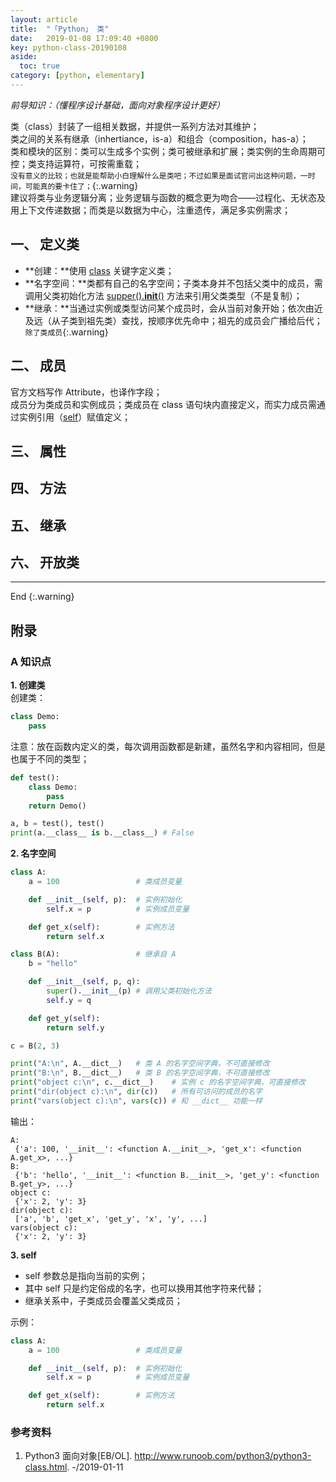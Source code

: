 ```yaml
---
layout: article
title:  "「Python」 类"
date:   2019-01-08 17:09:40 +0800
key: python-class-20190108
aside:
  toc: true
category: [python, elementary]
---
```

*前导知识：（懂程序设计基础，面向对象程序设计更好）*  

类（class）封装了一组相关数据，并提供一系列方法对其维护；  
类之间的关系有继承（inhertiance，is-a）和组合（composition，has-a）；  
类和模块的区别：类可以生成多个实例；类可被继承和扩展；类实例的生命周期可控；类支持运算符，可按需重载；  
`没有意义的比较；也就是能帮助小白理解什么是类吧；不过如果是面试官问出这种问题，一时间，可能真的要卡住了；`{:.warning}  
建议将类与业务逻辑分离；业务逻辑与函数的概念更为吻合——过程化、无状态及用上下文传递数据；而类是以数据为中心，注重遗传，满足多实例需求；  

## 一、 定义类

- **创建：**使用 [class](#create) 关键字定义类；   
- **名字空间：**类都有自己的名字空间；子类本身并不包括父类中的成员，需调用父类初始化方法 [supper().__init__()](#namespace) 方法来引用父类类型（不是复制）；  
- **继承：**当通过实例或类型访问某个成员时，会从当前对象开始；依次由近及远（从子类到祖先类）查找，按顺序优先命中；祖先的成员会广播给后代；`除了类成员`{:.warning}    

## 二、 成员
官方文档写作 Attribute，也译作字段；  
成员分为类成员和实例成员；类成员在 class 语句块内直接定义，而实力成员需通过实例引用（[self](#self)）赋值定义；  

## 三、 属性

## 四、 方法

## 五、 继承

## 六、 开放类


-------------------  
 End
{:.warning}  


## 附录
### A 知识点
<span id="create">**1. 创建类**</span>    
创建类：  

```python
class Demo:
    pass
```  

注意：放在函数内定义的类，每次调用函数都是新建，虽然名字和内容相同，但是也属于不同的类型；  

```python
def test():
    class Demo:
        pass
    return Demo()

a, b = test(), test()
print(a.__class__ is b.__class__) # False
```  

<span id="namespace">**2. 名字空间**</span>  

```python
class A:
    a = 100                 # 类成员变量

    def __init__(self, p):  # 实例初始化
        self.x = p          # 实例成员变量

    def get_x(self):        # 实例方法
        return self.x       

class B(A):                 # 继承自 A
    b = "hello"

    def __init__(self, p, q):
        super().__init__(p) # 调用父类初始化方法
        self.y = q

    def get_y(self):
        return self.y

c = B(2, 3)

print("A:\n", A.__dict__)   # 类 A 的名字空间字典，不可直接修改
print("B:\n", B.__dict__)   # 类 B 的名字空间字典，不可直接修改
print("object c:\n", c.__dict__)    # 实例 c 的名字空间字典，可直接修改
print("dir(object c):\n", dir(c))   # 所有可访问的成员的名字
print("vars(object c):\n", vars(c)) # 和 __dict__ 功能一样
```
输出：  

```shell
A:
 {'a': 100, '__init__': <function A.__init__>, 'get_x': <function A.get_x>, ...}
B:
 {'b': 'hello', '__init__': <function B.__init__>, 'get_y': <function B.get_y>, ...}
object c:
 {'x': 2, 'y': 3}
dir(object c):
 ['a', 'b', 'get_x', 'get_y', 'x', 'y', ...]
vars(object c):
 {'x': 2, 'y': 3}
```

<span id="self">**3. self**</span>  
- self 参数总是指向当前的实例；  
- 其中 self 只是约定俗成的名字，也可以换用其他字符来代替；  
- 继承关系中，子类成员会覆盖父类成员；  

示例：  

```python
class A:
    a = 100                 # 类成员变量

    def __init__(self, p):  # 实例初始化
        self.x = p          # 实例成员变量

    def get_x(self):        # 实例方法
        return self.x   
```

### 参考资料
1. Python3 面向对象[EB/OL]. <http://www.runoob.com/python3/python3-class.html>. -/2019-01-11   
